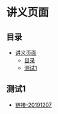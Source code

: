 # 讲义页面

## 目录

<!-- @import "[TOC]" {cmd="toc" depthFrom=1 depthTo=6 orderedList=false} -->

<!-- code_chunk_output -->

- [讲义页面](#讲义页面)
  - [目录](#目录)
  - [测试1](#测试1)

<!-- /code_chunk_output -->

## 测试1
* [链接-20191207](./test1/README.html)